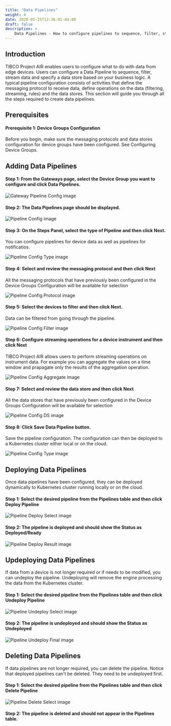 ```yaml
---
title: "Data Pipelines"
weight: 4
date: 2020-05-25T12:36:01-04:00
draft: false
description: >
    Data Pipelines - How to configure pipelines to sequence, filter, stream data and store data based on business logic.
---
```


## Introduction
TIBCO Project AIR enables users to configure what to do with data from edge devices.
Users can configure a Data Pipeline to sequence, filter, stream data and specify a data store based on your business logic.
A typical pipeline configuration consists of activities that define the messaging protocol to receive data, define operations on the data (filtering, streaming, rules) and the data stores.
This section will guide you through all the steps required to  create data pipelines.

## Prerequisites

#### Prerequisite 1: Device Groups Configuration

Before you begin, make sure the messaging protocols and data stores configuration for device groups have been configured.  See Configuring Device Groups.


## Adding Data Pipelines

#### Step 1: From the Gateways page, select the Device Group you want to configure and click Data Pipelines.

![Gateway Pipeline Config image](./air_gateway_pipeline.png)

#### Step 2: The Data Pipelines page should be displayed.

![Pipeline Config image](./air_config_pipeline.png)


#### Step 3: On the Steps Panel, select the type of Pipeline and then click Next.

You can configure pipelines for device data as well as pipelines for notificatios.

![Pipeline Config Type image](./air_config_pipeline_1.png)

#### Step 4: Select and review the messaging protocol and then click Next

All the messaging protocols that have previously been configured in the Device Groups Configuration will be available for selection

![Pipeline Config Protocol image](./air_config_pipeline_2.png)

#### Step 5: Select the devices to filter and then click Next.

Data can be filtered from going through the pipeline.

![Pipeline Config Filter image](./air_config_pipeline_3.png)

#### Step 6: Configure streaming operations for a device instrument and then click Next

TIBCO Project AIR allows users to perform streaming operations on instrument data. For example you can aggregate the values on a time window and prapagate only the results of the aggregation operation.

![Pipeline Config Aggregate image](./air_config_pipeline_4.png)

#### Step 7: Select and review the data store and then click Next

All the data stores that have previously been configured in the Device Groups Configuration will be available for selection

![Pipeline Config DS image](./air_config_pipeline_5.png)

#### Step 8: Click Save Data Pipeline button.

Save the pipeline configuration.  The configuration can then be deployed to a Kubernetes cluster either local or on the cloud.

![Pipeline Config Type image](./air_config_pipeline_6.png)

## Deploying Data Pipelines

Once data pipelines have been configured, they can be deployed dynamically to Kubernetes cluster running locally or on the cloud.

#### Step 1: Select the desired pipeline from the Pipelines table and then click  Deploy Pipeline

![Pipeline Deploy Select image](./air_deploy_pipeline_1.png)

#### Step 2: The pipeline is deployed and should show the Status as Deployed/Ready

![Pipeline Deploy Result image](./air_deploy_pipeline_2.png)


## Updeploying Data Pipelines
If data from a device is not longer required or if needs to be modified, you can undeploy the pipeline.  Undeploying will remove the engine processing the data from the Kubernetes cluster.

#### Step 1: Select the desired pipeline from the Pipelines table and then click  Undeploy Pipeline

![Pipeline Undeploy Select image](./air_undeploy_pipeline_1.png)

#### Step 2: The pipeline is undeployed and should show the Status as Undeployed

![Pipeline Undeploy Final image](./air_undeploy_pipeline_2.png)


## Deleting Data Pipelines
If data pipelines are not longer required, you can delete the pipeline. Notice that deployed pipelines can't be deleted.  They need to be undeployed first.

#### Step 1: Select the desired pipeline from the Pipelines table and then click  Delete Pipeline

![Pipeline Delete Select image](./air_delete_pipeline_1.png)

#### Step 2: The pipeline is deleted and should not appear in the Pipelines table.